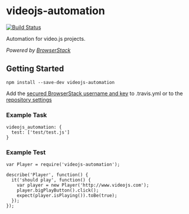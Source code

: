 # videojs-automation
[![Build Status](https://travis-ci.org/forbesjo/videojs-automation.svg?branch=browserstack)](https://travis-ci.org/forbesjo/videojs-automation)

Automation for video.js projects.

_Powered by [BrowserStack](https://www.browserstack.com)_

## Getting Started

`npm install --save-dev videojs-automation`

Add the [secured BrowserStack username and key](http://docs.travis-ci.com/user/environment-variables/#Encrypted-Variables) to .travis.yml or to the [repository settings](http://docs.travis-ci.com/user/environment-variables/#Defining-Variables-in-Repository-Settings)

### Example Task
```
videojs_automation: {
  test: ['test/test.js']
}
```

### Example Test

```
var Player = require('videojs-automation');

describe('Player', function() {
  it('should play', function() {
    var player = new Player('http://www.videojs.com');
    player.bigPlayButton().click();
    expect(player.isPlaying()).toBe(true);
  });
});
```
